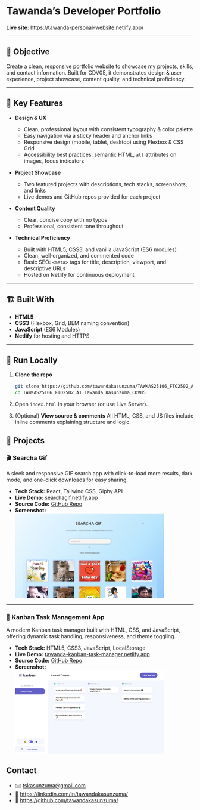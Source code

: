 # Tawanda’s Developer Portfolio

**Live site:** https://tawanda-personal-website.netlify.app/

---

## 🎯 Objective

Create a clean, responsive portfolio website to showcase my projects, skills, and contact information. Built for CDV05, it demonstrates design & user experience, project showcase, content quality, and technical proficiency.

---

## 🔑 Key Features

- **Design & UX**

  - Clean, professional layout with consistent typography & color palette
  - Easy navigation via a sticky header and anchor links
  - Responsive design (mobile, tablet, desktop) using Flexbox & CSS Grid
  - Accessibility best practices: semantic HTML, `alt` attributes on images, focus indicators

- **Project Showcase**

  - Two featured projects with descriptions, tech stacks, screenshots, and links
  - Live demos and GitHub repos provided for each project

- **Content Quality**

  - Clear, concise copy with no typos
  - Professional, consistent tone throughout

- **Technical Proficiency**
  - Built with HTML5, CSS3, and vanilla JavaScript (ES6 modules)
  - Clean, well‑organized, and commented code
  - Basic SEO: `<meta>` tags for title, description, viewport, and descriptive URLs
  - Hosted on Netlify for continuous deployment

---

## 🏗️ Built With

- **HTML5**
- **CSS3** (Flexbox, Grid, BEM naming convention)
- **JavaScript** (ES6 Modules)
- **Netlify** for hosting and HTTPS

---

## 🚀 Run Locally

1. **Clone the repo**
   ```bash
   git clone https://github.com/tawandakasunzuma/TAWKAS25106_FTO2502_A1_Tawanda_Kasunzuma_CDV05.git
   cd TAWKAS25106_FTO2502_A1_Tawanda_Kasunzuma_CDV05
   ```
2. Open `index.html` in your browser (or use Live Server).

3. (Optional) **View source & comments**
   All HTML, CSS, and JS files include inline comments explaining structure and logic.

## 📂 Projects

### 🎬 Searcha Gif

A sleek and responsive GIF search app with click-to-load more results, dark mode, and one-click downloads for easy sharing.

- **Tech Stack:** React, Tailwind CSS, Giphy API
- **Live Demo:** [searchagif.netlify.app](https://searchagif.netlify.app)
- **Source Code:** [GitHub Repo](https://github.com/tawandakasunzuma/giphy-search-app)
- **Screenshot:**  
  <img src="./images/searcha-gif-image.png" alt="Searcha Gif Screenshot" width="400"/>

---

### 📌 Kanban Task Management App

A modern Kanban task manager built with HTML, CSS, and JavaScript, offering dynamic task handling, responsiveness, and theme toggling.

- **Tech Stack:** HTML5, CSS3, JavaScript, LocalStorage
- **Live Demo:** [tawanda-kanban-task-manager.netlify.app](https://tawanda-kanban-task-manager.netlify.app/)
- **Source Code:** [GitHub Repo](https://github.com/tawandakasunzuma/TAWKAS25106_FTO2502_GroupA_Tawanda-Kasunzuma_JSLPP)
- **Screenshot:**  
  <img src="./images/kanban-app-image.png" alt="Kanban App Screenshot" width="400"/>

## Contact

- ✉️ tskasunzuma@gmail.com
- 🔗 https://linkedin.com/in/tawandakasunzuma/
- 🐙 https://github.com/tawandakasunzuma/
